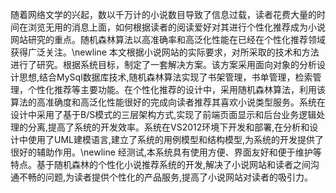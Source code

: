 随着网络文学的兴起，数以千万计的小说数目导致了信息过载，读者花费大量的时间在浏览无用的消息上面，如何根据读者的阅读爱好对其进行个性化推荐成为小说网站研究的重点。随机森林算法以高准确率和高泛化性能在已经在个性化推荐领域获得广泛关注。\newline
本文根据小说网站的实际要求，对所采取的技术和方法进行了研究。根据系统目标，制定了一套解决方案。该方案采用面向对象的分析设计思想,结合MySql数据库技术,随机森林算法实现了书架管理，书单管理，检索管理，个性化推荐等主要功能。在个性化推荐的设计中，采用随机森林算法，利用该算法的高准确度和高泛化性能很好的完成向读者推荐其喜欢小说类型服务。系统在设计中采用了基于B/S模式的三层架构方式,实现了前端页面显示和后台业务逻辑处理的分离,提高了系统的开发效率。系统在VS2012环境下开发和部署,在分析和设计中使用了UML建模语言,建立了系统的用例模型和结构模型,为系统的开发提供了很好的辅助作用。\newline
经测试,本系统具有使用方便、界面友好和便于维护等特点。基于随机森林的个性化小说推荐系统的开发,解决了小说网站和读者之间沟通不畅的问题,为读者提供个性化的产品服务,提高了小说网站对读者的吸引力。